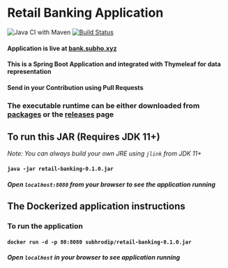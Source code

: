# Retail Banking Application

![Java CI with Maven](https://github.com/ohbus/retail-banking/workflows/Java%20CI%20with%20Maven/badge.svg) [![Build Status](https://ci.subho.xyz/buildStatus/icon?job=Retail+Banking+CI)](https://ci.subho.xyz/job/Retail%20Banking%20CI/)

#### Application is live at [bank.subho.xyz](https://bank.subho.xyz)

#### This is a Spring Boot Application and integrated with Thymeleaf for data representation

#### Send in your Contribution using Pull Requests

### The executable runtime can be either downloaded from [packages](https://github.com/ohbus/retail-banking/packages) or the [releases](https://github.com/ohbus/retail-banking/releases) page

## To run this JAR (Requires JDK 11+)

_Note: You can always build your own JRE using `jlink` from JDK 11+_

#### **`java -jar retail-banking-0.1.0.jar`**

##### Open **`localhost:8080`** from your browser to see the application running

## The Dockerized application instructions

### To run the application

#### **`docker run -d -p 80:8080 subhrodip/retail-banking-0.1.0.jar`**

##### Open **`localhost`** in your browser to see application running


